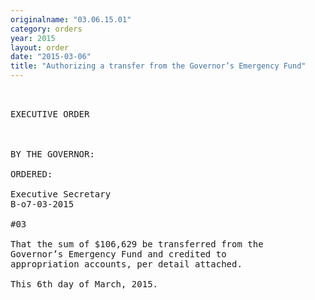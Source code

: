 ```yaml
---
originalname: "03.06.15.01"
category: orders
year: 2015
layout: order
date: "2015-03-06"
title: "Authorizing a transfer from the Governor’s Emergency Fund"
---
```

<pre>
 

EXECUTIVE ORDER

 

BY THE GOVERNOR:

ORDERED:

Executive Secretary
B-o7-03-2015

#03

That the sum of $106,629 be transferred from the
Governor’s Emergency Fund and credited to
appropriation accounts, per detail attached.

This 6th day of March, 2015.

 

</pre>
